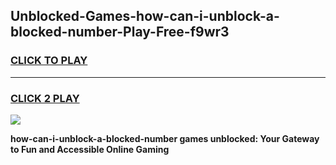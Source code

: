 
## Unblocked-Games-how-can-i-unblock-a-blocked-number-Play-Free-f9wr3
<h3>
<a href="https://premium76.site?title=how-can-i-unblock-a-blocked-number&ref=20M">CLICK TO PLAY</a></h3>
<hr>

<h3>
<a href="https://premium76.site?title=how-can-i-unblock-a-blocked-number&ref=20M">CLICK 2 PLAY</a>
  
</h3>

<a href="https://premium76.site?title=how-can-i-unblock-a-blocked-number&ref=19M"><img src="https://clearcache.store/games.png"></a>


**how-can-i-unblock-a-blocked-number games unblocked: Your Gateway to Fun and Accessible Online Gaming**
